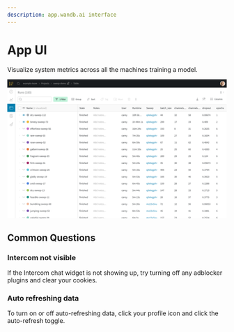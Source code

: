 ```yaml
---
description: app.wandb.ai interface
---
```


# App UI

Visualize system metrics across all the machines training a model.

![](../.gitbook/assets/image%20%2874%29.png)

## Common Questions

### **Intercom not visible**

If the Intercom chat widget is not showing up, try turning off any adblocker plugins and clear your cookies. 

### Auto refreshing data

To turn on or off auto-refreshing data, click your profile icon and click the auto-refresh toggle.

